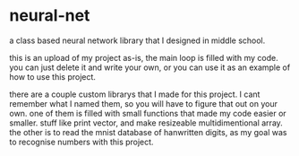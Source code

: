 # neural-net
a class based neural network library that I designed in middle school.

this is an upload of my project as-is, the main loop is filled with my code. you can just delete it and write your own, or you can use it as an example of how to use this project.

there are a couple custom librarys that I made for this project. I cant remember what I named them, so you will have to figure that out on your own.
one of them is filled with small functions that made my code easier or smaller. stuff like print vector, and make resizeable multidimentional array.
the other is to read the mnist database of hanwritten digits, as my goal was to recognise numbers with this project.
